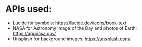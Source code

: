 # APIs used:
- Lucide for symbols: https://lucide.dev/icons/book-text
- NASA for Astronomy Image of the Day and photos of Earth: https://api.nasa.gov/ 
- Unsplash for background images: https://unsplash.com/